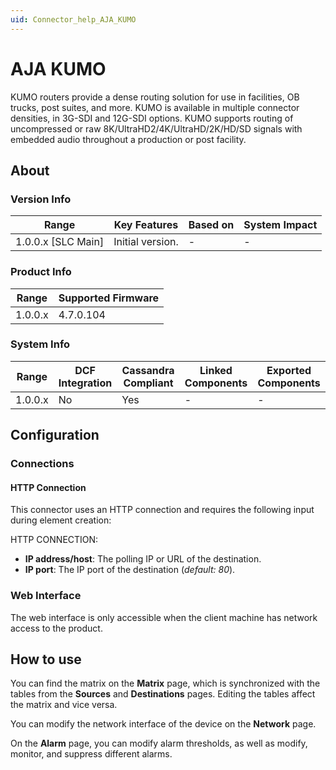 ```yaml
---
uid: Connector_help_AJA_KUMO
---
```


# AJA KUMO

KUMO routers provide a dense routing solution for use in facilities, OB trucks, post suites, and more. KUMO is available in multiple connector densities, in 3G-SDI and 12G-SDI options. KUMO supports routing of uncompressed or raw 8K/UltraHD2/4K/UltraHD/2K/HD/SD signals with embedded audio throughout a production or post facility.

## About

### Version Info

| Range                | Key Features     | Based on     | System Impact     |
|----------------------|------------------|--------------|-------------------|
| 1.0.0.x \[SLC Main\] | Initial version. | \-           | \-                |

### Product Info

| Range     | Supported Firmware     |
|-----------|------------------------|
| 1.0.0.x   | 4.7.0.104              |

### System Info

| Range     | DCF Integration     | Cassandra Compliant     | Linked Components     | Exported Components     |
|-----------|---------------------|-------------------------|-----------------------|-------------------------|
| 1.0.0.x   | No                  | Yes                     | \-                    | \-                      |

## Configuration

### Connections

#### HTTP Connection

This connector uses an HTTP connection and requires the following input during element creation:

HTTP CONNECTION:

- **IP address/host**: The polling IP or URL of the destination.
- **IP port**: The IP port of the destination (*default: 80*).

### Web Interface

The web interface is only accessible when the client machine has network access to the product.

## How to use

You can find the matrix on the **Matrix** page, which is synchronized with the tables from the **Sources** and **Destinations** pages. Editing the tables affect the matrix and vice versa.

You can modify the network interface of the device on the **Network** page.

On the **Alarm** page, you can modify alarm thresholds, as well as modify, monitor, and suppress different alarms.

